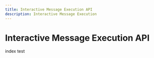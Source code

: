 ```yaml
---
title: Interactive Message Execution API
description: Interactive Message Execution
--- 
```


# Interactive Message Execution API

index test
